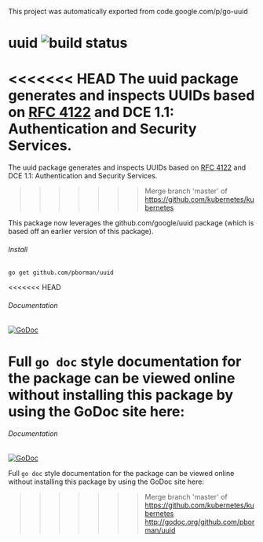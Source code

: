This project was automatically exported from code.google.com/p/go-uuid

# uuid ![build status](https://travis-ci.org/pborman/uuid.svg?branch=master)
<<<<<<< HEAD
The uuid package generates and inspects UUIDs based on [RFC 4122](http://tools.ietf.org/html/rfc4122) and DCE 1.1: Authentication and Security Services. 
=======
The uuid package generates and inspects UUIDs based on [RFC 4122](http://tools.ietf.org/html/rfc4122) and DCE 1.1: Authentication and Security Services.
>>>>>>> Merge branch 'master' of https://github.com/kubernetes/kubernetes

This package now leverages the github.com/google/uuid package (which is based off an earlier version of this package).

###### Install
`go get github.com/pborman/uuid`

<<<<<<< HEAD
###### Documentation 
[![GoDoc](https://godoc.org/github.com/pborman/uuid?status.svg)](http://godoc.org/github.com/pborman/uuid)

Full `go doc` style documentation for the package can be viewed online without installing this package by using the GoDoc site here: 
=======
###### Documentation
[![GoDoc](https://godoc.org/github.com/pborman/uuid?status.svg)](http://godoc.org/github.com/pborman/uuid)

Full `go doc` style documentation for the package can be viewed online without installing this package by using the GoDoc site here:
>>>>>>> Merge branch 'master' of https://github.com/kubernetes/kubernetes
http://godoc.org/github.com/pborman/uuid

